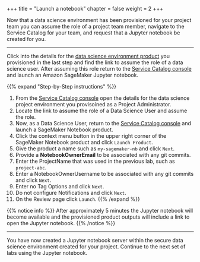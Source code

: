 +++
title = "Launch a notebook"
chapter = false
weight = 2
+++

Now that a data science environment has been provisioned for your project team you can assume the role of a project team member, navigate to the Service Catalog for your team, and request that a Jupyter notebook be created for you.

---

Click into the details for the [data science environment product](https://console.aws.amazon.com/servicecatalog/home?isSceuc=true#/stacks) you provisioned in the last step and find the link to assume the role of a data science user.  After assuming this role return to the [Service Catalog console](https://console.aws.amazon.com/servicecatalog/home?isSceuc=true#/stacks) and launch an Amazon SageMaker Jupyter notebook.

{{% expand "Step-by-Step instructions" %}}
1. From the [Service Catalog console](https://console.aws.amazon.com/servicecatalog/home?isSceuc=true#/stacks) open the details for the data science project environment you provisoined as a Project Administrator.  
1. Locate the link to assume the role of a Data Science User and assume the role.
1. Now, as a Data Science User, return to the [Service Catalog console](https://console.aws.amazon.com/servicecatalog/home?isSceuc=true#/products) and launch a SageMaker Notebook product.
1. Click the context menu button in the upper right corner of the SageMaker Notebook product and click `Launch Product`.
1. Give the product a name such as `my-sagemaker-nb` and click `Next`.
1. Provide a **NotebookOwnerEmail** to be associated with any git commits.
1. Enter the ProjectName that was used in the previous lab, such as `project-abc`.
1. Enter a NotebookOwnerUsername to be associated with any git commits and click `Next`.
1. Enter no Tag Options and click `Next`.
1. Do not configure Notifications and click `Next`.
1. On the Review page click `Launch`.
{{% /expand %}}

{{% notice info %}}
After approximately 5 minutes the Jupyter notebook will become available and the provisioned product outputs will include a link to open the Jupyter notebook. 
{{% /notice %}}

---

You have now created a Jupyter notebook server within the secure data science environment created for your project.  Continue to the next set of labs using the Jupyter notebook.